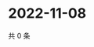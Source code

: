 # 2022-11-08

共 0 条

<!-- BEGIN WEIBO -->
<!-- 最后更新时间 Tue Nov 08 2022 09:27:33 GMT+0800 (China Standard Time) -->

<!-- END WEIBO -->
